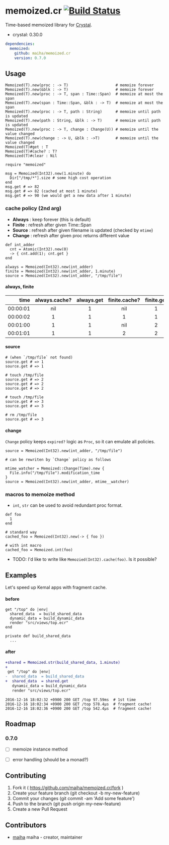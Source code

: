 # memoized.cr [![Build Status](https://travis-ci.org/maiha/memoized.cr.svg?branch=master)](https://travis-ci.org/maiha/memoized.cr)

Time-based memoized library for [Crystal](http://crystal-lang.org/).

- crystal: 0.30.0

```yaml
dependencies:
  memoized:
    github: maiha/memoized.cr
    version: 0.7.0
```

## Usage

```
Memoized(T).new(proc : -> T)                     # memoize forever
Memoized(T).new(&blk : -> T)                     # memoize forever
Memoized(T).new(proc : -> T, span : Time::Span)  # memoize at most the span
Memoized(T).new(span : Time::Span, &blk : -> T)  # memoize at most the span
Memoized(T).new(proc : -> T, path : String)      # memoize until path is updated
Memoized(T).new(path : String, &blk : -> T)      # memoize until path is updated
Memoized(T).new(proc : -> T, change : Change(U)) # memoize until the value changed
Memoized(T).new(change : -> U, &blk : ->T)       # memoize until the value changed
Memoized(T)#get : T
Memoized(T)#cache? : T?
Memoized(T)#clear : Nil
```

```crystal
require "memoized"

msg = Memoized(Int32).new(1.minute) do
  Dir["/tmp/*"].size # some high cost operation
end
msg.get # => 82
msg.get # => 82 (cached at most 1 minute)
msg.get # => 90 (we would get a new data after 1 minute)
```

### cache policy (2nd arg)

- **Always** : keep forever (this is default)
- **Finite** : refresh after given Time::Span
- **Source** : refresh after given filename is updated (checked by `mtime`)
- **Change** : refresh after given proc returns different value

```crystal
def int_adder
  cnt = Atomic(Int32).new(0)
  -> { cnt.add(1); cnt.get }
end
  
always = Memoized(Int32).new(int_adder)
finite = Memoized(Int32).new(int_adder, 1.minute)
source = Memoized(Int32).new(int_adder, "/tmp/file")
```

#### **always**, **finite**

|time    | always.cache? | always.get | finite.cache? | finite.get | 
|-------:|:-------------:|:----------:|:-------------:|:----------:|
|00:00:01|            nil|           1|            nil|           1|
|00:00:02|              1|           1|              1|           1|
|00:01:00|              1|           1|            nil|           2|
|00:01:01|              1|           1|              2|           2|

#### **source**

```crystal
# (when `/tmp/file` not found)
source.get # => 1
source.get # => 1

# touch /tmp/file
source.get # => 2
source.get # => 2
source.get # => 2

# touch /tmp/file
source.get # => 3
source.get # => 3

# rm /tmp/file
source.get # => 3
```

#### **change**

`Change` policy keeps `expired?` logic as `Proc`, so it can emulate all policies.

```crystal
source = Memoized(Int32).new(int_adder, "/tmp/file")

# can be rewriten by `Change` policy as follows

mtime_watcher = Memoized::Change(Time).new {
  File.info("/tmp/file").modification_time
}
source = Memoized(Int32).new(int_adder, mtime__watcher)
```

### macros to memoize method

- `int`, `str` can be used to avoid redundant proc format.

```crystal
def foo
  1
end

# standard way
cached_foo = Memoized(Int32).new(-> { foo })

# with int macro
cached_foo = Memoized.int(foo)
```

- TODO: I'd like to write like `Memozied(Int32).cache(foo)`. Is it possible?

## Examples

Let's speed up Kemal apps with fragment cache.

#### before

```crystal
get "/top" do |env|
  shared_data  = build_shared_data
  dynamic_data = build_dynamic_data
  render "src/views/top.ecr"
end

private def build_shared_data
  ...
```

#### after

```diff
+shared = Memoized.str(build_shared_data, 1.minute)
+
 get "/top" do |env|
-  shared_data  = build_shared_data
+  shared_data  = shared.get
   dynamic_data = build_dynamic_data
   render "src/views/top.ecr"
```

```
2016-12-16 18:02:32 +0900 200 GET /top 97.59ms  # 1st time
2016-12-16 18:02:34 +0900 200 GET /top 578.4µs  # fragment cache!
2016-12-16 18:02:36 +0900 200 GET /top 542.4µs  # fragment cache!
```


## Roadmap

### 0.7.0

- [ ] memoize instance method
- [ ] error handling (should be a monad?)


## Contributing

1. Fork it ( https://github.com/maiha/memoized.cr/fork )
2. Create your feature branch (git checkout -b my-new-feature)
3. Commit your changes (git commit -am 'Add some feature')
4. Push to the branch (git push origin my-new-feature)
5. Create a new Pull Request

## Contributors

- [maiha](https://github.com/maiha) maiha - creator, maintainer
